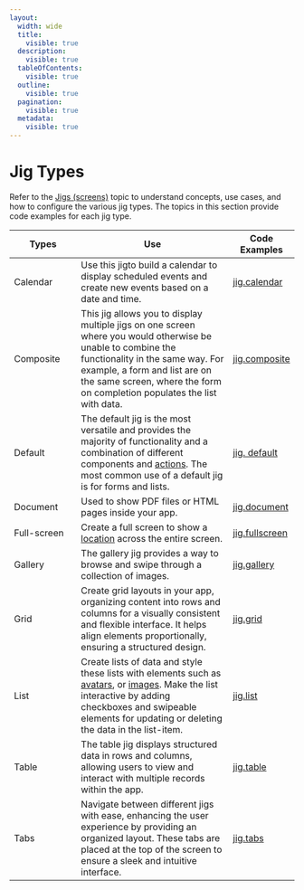 ```yaml
---
layout:
  width: wide
  title:
    visible: true
  description:
    visible: true
  tableOfContents:
    visible: true
  outline:
    visible: true
  pagination:
    visible: true
  metadata:
    visible: true
---
```


# Jig Types

Refer to the [Jigs (screens)](https://docs.jigx.com/building-apps-with-jigx/ui/jigs-_screens_) topic to understand concepts, use cases, and how to configure the various jig types. The topics in this section provide code examples for each jig type.

<table><thead><tr><th width="129.20703125">Types</th><th width="437.22265625">Use</th><th>Code Examples</th></tr></thead><tbody><tr><td>Calendar</td><td>Use this jigto build a calendar to display scheduled events and create new events based on a date and time.</td><td><a href="jig_calendar.md">jig.calendar</a></td></tr><tr><td>Composite</td><td>This jig allows you to display multiple jigs on one screen where you would otherwise be unable to combine the functionality in the same way. For example, a form and list are on the same screen, where the form on completion populates the list with data.</td><td><a href="jig_composite.md">jig.composite</a></td></tr><tr><td>Default</td><td>The default jig is the most versatile and provides the majority of functionality and a combination of different components and <a href="https://docs.jigx.com/building-apps-with-jigx/ui/actions">actions</a>. The most common use of a default jig is for forms and lists.</td><td><a href="jig_default.md">jig. default</a></td></tr><tr><td>Document</td><td>Used to show PDF files or HTML pages inside your app.</td><td><a href="jig_document.md">jig.document</a></td></tr><tr><td>Full-screen</td><td>Create a full screen to show a <a href="../Jig%20Types/broken-reference/">location</a> across the entire screen.</td><td><a href="jig_fullscreen.md">jig.fullscreen</a></td></tr><tr><td>Gallery</td><td>The gallery jig provides a way to browse and swipe through a collection of images.</td><td><a href="../../readme/jig-types/jig.gallery.md">jig.gallery</a></td></tr><tr><td>Grid</td><td>Create grid layouts in your app, organizing content into rows and columns for a visually consistent and flexible interface. It helps align elements proportionally, ensuring a structured design.</td><td><a href="jig_grid.md">jig.grid</a></td></tr><tr><td>List</td><td>Create lists of data and style these lists with elements such as <a href="../Jig%20Types/broken-reference/">avatars</a>, or <a href="../Jig%20Types/broken-reference/">images</a>. Make the list interactive by adding checkboxes and swipeable elements for updating or deleting the data in the list-item.</td><td><a href="jig_list.md">jig.list</a></td></tr><tr><td>Table</td><td>The table jig displays structured data in rows and columns, allowing users to view and interact with multiple records within the app.</td><td><a href="jig_table.md">jig.table</a></td></tr><tr><td>Tabs</td><td>Navigate between different jigs with ease, enhancing the user experience by providing an organized layout. These tabs are placed at the top of the screen to ensure a sleek and intuitive interface.</td><td><a href="jig_tabs.md">jig.tabs</a></td></tr></tbody></table>
